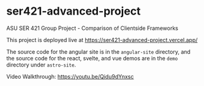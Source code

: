 # ser421-advanced-project
ASU SER 421 Group Project - Comparison of Clientside Frameworks

This project is deployed live at 
https://ser421-advanced-project.vercel.app/


The source code for the angular site is in the `angular-site` directory, 
and the source code for the react, svelte, and vue demos are in the `demo` directory under `astro-site`.

Video Walkthrough: https://youtu.be/Qidu9dYnxsc
